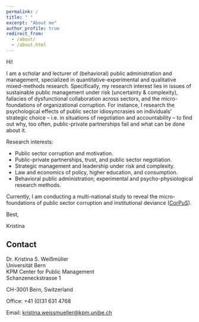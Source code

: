 ```yaml
---
permalink: /
title: " "
excerpt: "About me"
author_profile: true
redirect_from: 
  - /about/
  - /about.html
---
```


Hi!

I am a scholar and lecturer of (behavioral) public administration and management, specialized in quantitative-experimental and qualitative mixed-methods research. Specifically, my research interest lies in issues of sustainable public management under risk (uncertainty & complexity), fallacies of dysfunctional collaboration across sectors, and the micro-foundations of organizational corruption. For instance, I research the psychological effects of public sector idiosyncrasies on individuals’ strategic choice – i.e. in situations of negotiation and accountability – to find out why, too often, public-private partnerships fail and what can be done about it.

Research interests: 
* Public sector corruption and motivation.
* Public-private partnerships, trust, and public sector negotiation.
* Strategic management and leadership under risk and complexity.
* Law and economics of policy, higher education, and consumption.
* Behavioral public administration; experimental and psycho-physiological research methods.

Currently, I am conducting a multi-national study to reveal the micro-foundations of public sector corruption and institutional deviance (<a href="http://www.corpus-project.org/" title="http://www.corpus-project.org/" style="text-decoration:underline;" target="_blank" >CorPuS</a>).

Best,

Kristina

 


Contact
--------
Dr. Kristina S. Weißmüller <br>
Universität Bern <br>
KPM Center for Public Management <br>
Schanzeneckstrasse 1 <br>

CH-3001 Bern, Switzerland

Office: +41 (0)31 631 4768

Email: <a href="mailto:kristina.weissmueller@kpm.unibe.ch">kristina.weissmueller@kpm.unibe.ch</a>
